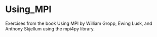# Using_MPI

Exercises from the book Using MPI by William Gropp, Ewing Lusk, and Anthony Skjellum using the mpi4py library. 
